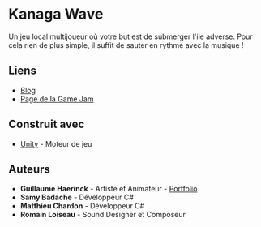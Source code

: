 # Kanaga Wave
Un jeu local multijoueur où votre but est de submerger l'ile adverse. Pour cela rien de plus simple, il suffit de sauter en rythme avec la musique !

## Liens
* [Blog](http://guillaumehaerinck.com/html-project/project-kanaga-wave.html)
* [Page de la Game Jam](https://globalgamejam.org/2017/games/kanaga-wave)

## Construit avec
* [Unity](https://unity3d.com/fr) - Moteur de jeu

## Auteurs

* **Guillaume Haerinck** - Artiste et Animateur - [Portfolio](http://guillaumehaerinck.com/)
* **Samy Badache** - Développeur C#
* **Matthieu Chardon** - Développeur C#
* **Romain Loiseau** - Sound Designer et Composeur
